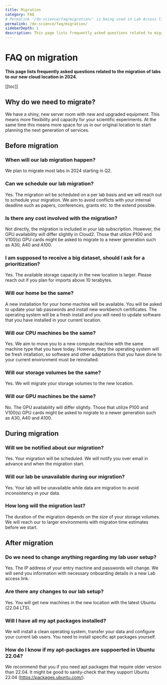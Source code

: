 ```yaml
---
title: Migration
category: FAQ
# Permalink '/do-science/faq/migration/' is being used in Lab Access link
permalink: /do-science/faq/migration/
sidebarDepth: 1
description: This page lists frequently asked questions related to migration of labs to new cloud location.
---
```


# FAQ on migration

**This page lists frequently asked questions related to the migration of labs to our new cloud location in 2024.**

[[toc]]

## Why do we need to migrate? 

We have a shiny, new server room with new and upgraded equipment. This means more flexibility and capacity for your scientific experiments. At the same time this means more space for us in our original location to start planning the next generation of services.

<!-- before migration -->

## Before migration


### When will our lab migration happen? 

We plan to migrate most labs in 2024 starting in Q2.


### Can we schedule our lab migration?

Yes. The migration wil be scheduled on a per lab basis and we will reach out to schedule your migration. We aim to avoid conflicts with your internal deadline such as papers, conferences, grants etc. to the extend possible. 


### Is there any cost involved with the migration? 

Not directly, the migration is included in your lab subscription. However, the GPU availability will differ slightly in Cloud2. Those that utilize P100 and V100(s) GPU cards might be asked to migrate to a newer generation such as A30, A40 and A100.


### I am supposed to receive a big dataset, should I ask for a prioritization?

Yes. The available storage capacity in the new location is larger. Please reach out if you plan for imports above 10 terabytes.

### Will our home be the same?

A new installation for your home machine will be available. You will be asked to update your lab passwords and install new workbench certificates. The operating system will be a fresh install and you will need to update software that you have installed in your current location.


### Will our CPU machines be the same?

Yes. We aim to move you to a new compute machine with the same machine type that you have today. However, they the operating system will be fresh intallation, so software and other adaptations that you have done to your current environment must be reinstalled.


### Will our storage volumes be the same?

Yes. We will migrate your storage volumes to the new location.

### Will our GPU machines be the same?

No. The GPU availability will differ slightly. Those that utilize P100 and V100(s) GPU cards might be asked to migrate to a newer generation such as A30, A40 and A100.


<!-- TODO: add details on recommended mapping (gitlab issue) -->

<!-- during migration -->

## During migration

### Will we be notified about our migration?

Yes. Your migration will be scheduled. We will notify you over email in advance and when the migration start. 

### Will our lab be unavailable during our migration?

Yes. Your lab will be unavailable while data are migration to avoid inconsistency in your data.

### How long will the migration last?

The duration of the migration depends on the size of your storage volumes. We will reach our to larger environments with migraton time estimates before we start.


<!-- after migration: access, ... -->
## After migration

### Do we need to change anything regarding my lab user setup?

Yes. The IP address of your entry machine and passwords will change. We will send you information with necessary onboarding details in a new Lab access link.

### Are there any changes to our lab setup?

Yes. You will get new machines in the new location with the latest Ubuntu (22.04 LTS). 

### Will I have all my apt packages installed?

We will install a clean operating system, transfer your data and configure your current lab users. You need to install specific apt packages yourself.

### How do I know if my apt-packages are suppoerted in Ubuntu 22.04? 

We recommend that you if you need apt packages that require older version than 22.04. It might be good to sanity-check that they support Ubuntu 22.04 (https://packages.ubuntu.com/).

